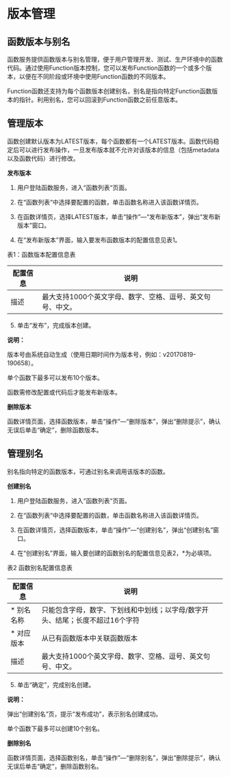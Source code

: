 # 版本管理

## 函数版本与别名

 
函数服务提供函数版本与别名管理，便于用户管理开发、测试、生产环境中的函数代码。通过使用Function版本控制，您可以发布Function函数的一个或多个版本，以便在不同阶段或环境中使用Function函数的不同版本。

 

Function函数还支持为每个函数版本创建别名，别名是指向特定Function函数版本的指针。利用别名，您可以回滚到Function函数之前任意版本。

 

## 管理版本

函数创建默认版本为LATEST版本，每个函数都有一个LATEST版本。函数代码稳定后可以进行发布操作，一旦发布版本就不允许对该版本的信息（包括metadata以及函数代码）进行修改。

**发布版本**

 1. 用户登陆函数服务，进入“函数列表“页面。

 2. 在“函数列表“中选择要配置的函数，单击函数名称进入该函数详情页。

 3. 在函数详情页，选择LATEST版本，单击“操作”—“发布新版本”，弹出“发布新版本”窗口。

 4. 在“发布新版本”界面，输入要发布函数版本的配置信息见表1。

表1：函数版本配置信息表

| 配置信息 | 说明                                                       |
| -------- | ---------------------------------------------------------- |
| 描述     | 最大支持1000个英文字母、数字、空格、逗号、英文句号、中文。 |



 5. 单击“发布”，完成版本创建。

 **说明：**

版本号由系统自动生成（使用日期时间作为版本号，例如：v20170819-190658）。

单个函数下最多可以发布10个版本。

函数需修改配置或代码后才能发布新版本。


**删除版本**

函数详情页面，选择函数版本，单击“操作”—“删除版本”，弹出“删除提示”，确认无误后单击“确定”，删除函数版本。

 

## 管理别名

别名指向特定的函数版本，可通过别名来调用该版本的函数。

**创建别名**

1. 用户登陆函数服务，进入“函数列表“页面。

2. 在“函数列表“中选择要配置的函数，单击函数名称进入该函数详情页。

3. 在函数详情页，选择函数版本，单击“操作”—“创建别名”，弹出“创建别名”窗口。

4. 在“创建别名”界面，输入要创建的函数别名的配置信息见表2，*为必填项。

表2 函数别名配置信息表

| 配置信息  | 说明                                                         |
| --------- | ------------------------------------------------------------ |
| * 别名名称 | 只能包含字母，数字、下划线和中划线；以字母/数字开头、结尾；长度不超过16个字符 |
| * 对应版本 |  从已有函数版本中关联函数版本                                 |
|  描述      | 最大支持1000个英文字母、数字、空格、逗号、英文句号、中文。   |


5. 单击“确定”，完成别名创建。

**说明：**

弹出“创建别名”页，提示“发布成功”，表示别名创建成功。

单个函数下最多可以创建10个别名。
 

**删除别名**

函数详情页面，选择函数别名，单击“操作”—“删除别名”，弹出“删除提示”，确认无误后单击“确定”，删除函数别名。
